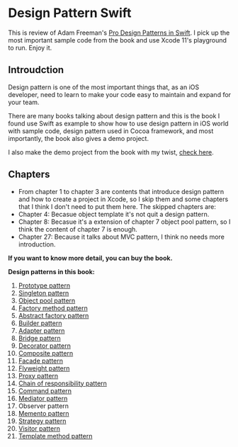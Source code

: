 # Design Pattern Swift

This is review of Adam Freeman's [Pro Design Patterns in Swift](https://www.amazon.com/Design-Patterns-Swift-Adam-Freeman/dp/148420395X). I pick up the most important sample code from the book and use Xcode 11's playground to run. Enjoy it.

## Introudction

Design pattern is one of the most important things that, as an iOS developer, need to learn to make your code easy to maintain and expand for your team. 

There are many books talking about design pattern and this is the book I found use Swift as example to show how to use design pattern in iOS world with sample code, design pattern used in Cocoa framework, and most importantly, the book also gives a demo project.

I also make the demo project from the book with my twist, [check here](https://github.com/hayasilin/design-pattern-swift-demo-project).

## Chapters

- From chapter 1 to chapter 3 are contents that introduce design pattern and how to create a project in Xcode, so I skip them and some chapters that I think I don't need to put them here. The skipped chapters are:
- Chapter 4: Becasue object template it's not quit a design pattern.
- Chapter 8: Becasue it's a extension of chapter 7 object pool pattern, so I think the content of chapter 7 is enough. 
- Chapter 27: Because it talks about MVC pattern, I think no needs more introduction.

**If you want to know more detail, you can buy the book.**

**Design patterns in this book:**

1. [Prototype pattern](https://github.com/hayasilin/design-pattern-swift/blob/master/05_PrototypePattern.playground/Contents.swift)
2. [Singleton pattern](https://github.com/hayasilin/design-pattern-swift/blob/master/06_SingletonPattern.playground/Contents.swift)
3. [Object pool pattern](https://github.com/hayasilin/design-pattern-swift/blob/master/07_ObjectPoolPattern.playground/Contents.swift)
4. [Factory method pattern](https://github.com/hayasilin/design-pattern-swift/blob/master/09_FactoryMethodPattern.playground/Contents.swift)
5. [Abstract factory pattern](https://github.com/hayasilin/design-pattern-swift/blob/master/10_AbstractFactoryPattern.playground/Contents.swift)
6. [Builder pattern](https://github.com/hayasilin/design-pattern-swift/blob/master/11_BuilderPattern.playground/Contents.swift)
7. [Adapter pattern](https://github.com/hayasilin/design-pattern-swift/blob/master/12_AdapterPattern.playground/Contents.swift)
8. [Bridge pattern](https://github.com/hayasilin/design-pattern-swift/blob/master/13_BridgePattern.playground/Contents.swift)
9. [Decorator pattern](https://github.com/hayasilin/design-pattern-swift/blob/master/14_DecoratorPattern.playground/Contents.swift)
10. [Composite pattern](https://github.com/hayasilin/design-pattern-swift/blob/master/15_CompositePattern.playground/Contents.swift)
11. [Facade pattern](https://github.com/hayasilin/design-pattern-swift/blob/master/16_FacadePattern.playground/Contents.swift)
12. [Flyweight pattern](https://github.com/hayasilin/design-pattern-swift/blob/master/17_FlyweightPattern.playground/Contents.swift)
13. [Proxy pattern](https://github.com/hayasilin/design-pattern-swift/blob/master/18_ProxyPattern.playground/Contents.swift)
14. [Chain of responsibility pattern](https://github.com/hayasilin/design-pattern-swift/blob/master/19_ChainOfResponsibilityPattern.playground/Contents.swift)
15. [Command pattern](https://github.com/hayasilin/design-pattern-swift/blob/master/20_CommandPattern.playground/Contents.swift)
16. [Mediator pattern](https://github.com/hayasilin/design-pattern-swift/blob/master/21_MediatorPattern.playground/Contents.swift)
17. Observer pattern
18. [Memento pattern](https://github.com/hayasilin/design-pattern-swift/blob/master/23_MementoPattern.playground/Contents.swift)
19. [Strategy pattern](https://github.com/hayasilin/design-pattern-swift/blob/master/24_StrategyPattern.playground/Contents.swift)
20. [Visitor pattern](https://github.com/hayasilin/design-pattern-swift/blob/master/25_VisitorPattern.playground/Contents.swift)
21. [Template method pattern](https://github.com/hayasilin/design-pattern-swift/blob/master/26_TemplateMethodPattern.playground/Contents.swift)
